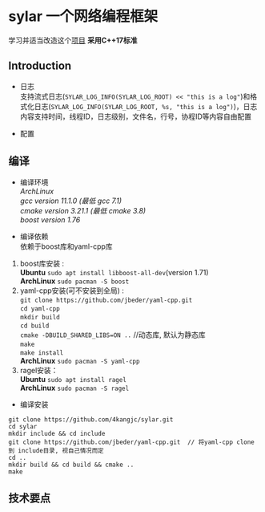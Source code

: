 # sylar 一个网络编程框架
学习并适当改造这个[项目](https://github.com/sylar-yin/sylar)
**采用C++17标准**  

## Introduction  
* 日志  
支持流式日志(`SYLAR_LOG_INFO(SYLAR_LOG_ROOT) << "this is a log"`)和格式化日志(`SYLAR_LOG_INFO(SYLAR_LOG_ROOT, %s, "this is a log")`)，日志内容支持时间，线程ID，日志级别，文件名，行号，协程ID等内容自由配置

* 配置  
## 编译  
* 编译环境  
*ArchLinux*    
*gcc version 11.1.0   (最低 gcc 7.1)*  
*cmake version 3.21.1 (最低 cmake 3.8)*  
*boost version 1.76*

* 编译依赖  
依赖于boost库和yaml-cpp库  
1. boost库安装 :  
    **Ubuntu**    `sudo apt install libboost-all-dev`(version 1.71)  
    **ArchLinux** `sudo pacman -S boost`  
2. yaml-cpp安装(可不安装到全局) :  
    `git clone https://github.com/jbeder/yaml-cpp.git`  
    `cd yaml-cpp`    
    `mkdir build`  
    `cd build`  
    `cmake -DBUILD_SHARED_LIBS=ON ..`  //动态库, 默认为静态库  
    `make`   
    `make install`  
     **ArchLinux** `sudo pacman -S yaml-cpp`  
3. ragel安装：    
   **Ubuntu**    `sudo apt install ragel`  
   **ArchLinux** `sudo pacman -S ragel`

* 编译安装  
```
git clone https://github.com/4kangjc/sylar.git
cd sylar
mkdir include && cd include
git clone https://github.com/jbeder/yaml-cpp.git  // 将yaml-cpp clone 到 include目录, 视自己情况而定  
cd ..
mkdir build && cd build && cmake ..
make
```    

## 技术要点  
